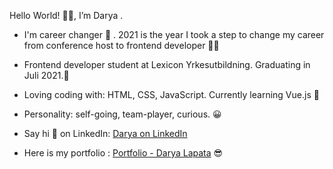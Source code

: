 Hello World! 🙋‍♀️, I’m Darya .

- I'm career changer 💪 . 2021 is the year I took a step to change my career from conference host to frontend developer  👩‍💻

- Frontend developer student at Lexicon Yrkesutbildning. Graduating in Juli 2021.🎊

- Loving coding with: HTML, CSS, JavaScript. Currently learning Vue.js 🔨

- Personality: self-going, team-player, curious. 😀

- Say hi 👋  on LinkedIn: [Darya on LinkedIn](https://www.linkedin.com/in/daryalapata/)

- Here is my portfolio :  [Portfolio - Darya Lapata](https://dala-my-portfolio.netlify.app) 😎
